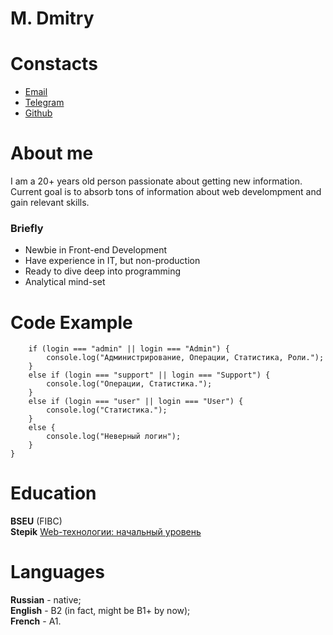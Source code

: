 # **M. Dmitry**
# **Constacts**
*   [Email](mailto:dibrugh@gmail.com)
*   [Telegram](https://t.me/dibrugh)
*   [Github](https://github.com/dibrugh)
# **About me**
I am a 20+ years old person passionate about getting new information. Current goal is to absorb tons of information about web develompment and gain relevant skills.
### **Briefly**
*   Newbie in Front-end Development
*   Have experience in IT, but non-production
*   Ready to dive deep into programming
*   Analytical mind-set
# **Code Example**
```function myFunction(login) {         
    if (login === "admin" || login === "Admin") {
        console.log("Администрирование, Операции, Статистика, Роли.");
    }
    else if (login === "support" || login === "Support") {
        console.log("Операции, Статистика.");
    }
    else if (login === "user" || login === "User") {
        console.log("Статистика.");
    }
    else {
        console.log("Неверный логин");   
    }
}
```
# **Education**
**BSEU** (FIBC)  
**Stepik** [Web-технологии: начальный уровень](https://stepik.org/course/82108)
# **Languages**
**Russian** - native;  
**English** - B2 (in fact, might be B1+ by now);  
**French** - A1.